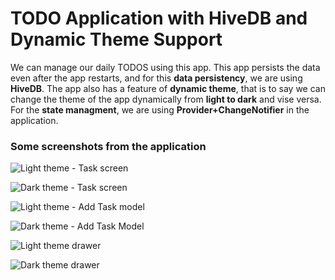 # TODO Application with HiveDB and Dynamic Theme Support

We can manage our daily TODOS using this app. 
This app persists the data even after the app restarts,
and for this **data persistency**, we are using **HiveDB**.
The app also has a feature of **dynamic theme**, that is to say
we can change the theme of the app dynamically
from **light to dark** and vise versa.
For the **state managment**, we are using **Provider+ChangeNotifier**
in the application.

### Some screenshots from the application

![Light theme - Task screen](https://user-images.githubusercontent.com/40656722/128534203-e22007be-1e91-42df-bb95-39de79bb54f2.png)

![Dark theme - Task screen](https://user-images.githubusercontent.com/40656722/128534322-37c48358-c360-4f46-b875-3ba592b934c4.png)

![Light theme - Add Task model](https://user-images.githubusercontent.com/40656722/128534241-0dc37ef1-bc72-4a71-b7b2-b38596878f64.png)

![Dark theme - Add Task Model](https://user-images.githubusercontent.com/40656722/128534350-93db0c70-90de-4f6a-a749-97df8a27ccbb.png)

![Light theme drawer](https://user-images.githubusercontent.com/40656722/128534262-88d3f8f0-226b-4fe7-b6e9-c0c4c3fa2442.png)

![Dark theme drawer](https://user-images.githubusercontent.com/40656722/128534291-940bc859-081d-47c6-b5d2-a05c90af78e2.png)



